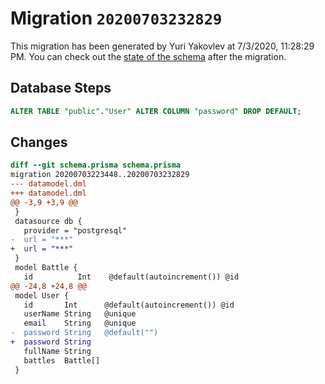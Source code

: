# Migration `20200703232829`

This migration has been generated by Yuri Yakovlev at 7/3/2020, 11:28:29 PM.
You can check out the [state of the schema](./schema.prisma) after the migration.

## Database Steps

```sql
ALTER TABLE "public"."User" ALTER COLUMN "password" DROP DEFAULT;
```

## Changes

```diff
diff --git schema.prisma schema.prisma
migration 20200703223448..20200703232829
--- datamodel.dml
+++ datamodel.dml
@@ -3,9 +3,9 @@
 }
 datasource db {
   provider = "postgresql"
-  url = "***"
+  url = "***"
 }
 model Battle {
   id          Int    @default(autoincrement()) @id
@@ -24,8 +24,8 @@
 model User {
   id       Int      @default(autoincrement()) @id
   userName String   @unique
   email    String   @unique
-  password String   @default("")
+  password String
   fullName String
   battles  Battle[]
 }
```


